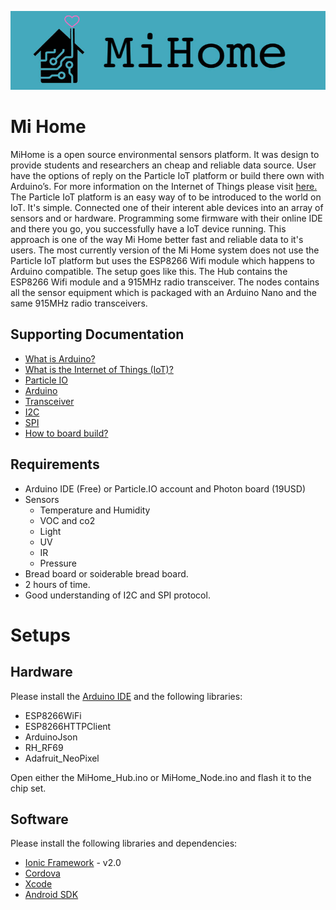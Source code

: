 <p align="center">
<img src="resources/mihomeicon.jpg">
</p>

# Mi Home  

MiHome is a open source environmental sensors platform. It was design to provide students and researchers an cheap and reliable data source. User have the options of reply on the Particle IoT platform or build there own with Arduino’s. For more information on the Internet of Things please visit <a href="https://en.wikipedia.org/wiki/Internet_of_things">here.</a> The Particle IoT platform is an easy way of to be introduced to the world on IoT. It's simple. Connected one of their interent able devices into an array of sensors and or hardware. Programming some firmware with their online IDE and there you go, you successfully have a IoT device running. This approach is one of the way Mi Home better fast and reliable data to it's users. The most currently version of the Mi Home system does not use the Particle IoT platform but uses the ESP8266 Wifi module which happens to Arduino compatible. The setup goes like this. The Hub contains the ESP8266 Wifi module and a 915MHz radio transceiver. The nodes contains all the sensor equipment which is packaged with an Arduino Nano and the same 915MHz radio transceivers.

## Supporting Documentation

- <a href="https://www.particle.io/">What is Arduino?</a>
- <a href="https://en.wikipedia.org/wiki/Internet_of_things">What is the Internet of Things (IoT)?</a>
- <a href="https://www.particle.io/">Particle IO</a>
- <a href="https://www.arduino.cc/">Arduino</a>
- <a href="https://en.wikipedia.org/wiki/Transceiver">Transceiver</a>
- <a href="https://en.wikipedia.org/wiki/i2c">I2C</a>
- <a href="https://en.wikipedia.org/wiki/spi">SPI</a>
- <a href="">How to board build?</a>

## Requirements

- Arduino IDE (Free) or Particle.IO account and Photon board (19USD)
- Sensors
  - Temperature and Humidity
  - VOC and co2
  - Light
  - UV
  - IR
  - Pressure
- Bread board or soiderable bread board.
- 2 hours of time.
- Good understanding of I2C and SPI protocol.

# Setups

## Hardware

Please install the <a href="">Arduino IDE</a> and the following libraries:

- ESP8266WiFi
- ESP8266HTTPClient
- ArduinoJson
- RH_RF69
- Adafruit_NeoPixel

Open either the MiHome_Hub.ino or MiHome_Node.ino and flash it to the chip set.

## Software

Please install the following libraries and dependencies:

- <a href="https://ionicframework.com/docs/intro/installation/">Ionic Framework</a> - v2.0
- <a href="https://cordova.apache.org/#getstarted">Cordova</a>
- <a href="https://developer.apple.com/xcode/">Xcode</a>
- <a href="https://developer.android.com/studio/index.html">Android SDK</a>
